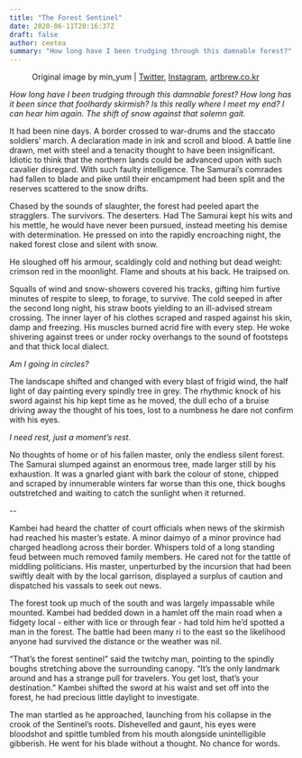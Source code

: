 ```yaml
---
title: "The Forest Sentinel"
date: 2020-06-11T20:16:37Z
draft: false
author: ceetea
summary: "How long have I been trudging through this damnable forest?"
---
```


<figure>
<img src="/img/2020/06/the-forest-sentinel-1.jpg" alt="">
<figcaption>Original image by min_yum | <a href="https://twitter.com/min_yum/status/1269236267004223490">Twitter</a>, <a href="https://www.instagram.com/minyum1/">Instagram</a>, <a href="https://cafe.naver.com/artbrew">artbrew.co.kr</a></figcaption>
</figure>

*How long have I been trudging through this damnable forest? How long has it been since that foolhardy skirmish? Is this really where I meet my end? I can hear him again. The shift of snow against that solemn gait.*

It had been nine days. A border crossed to war-drums and the staccato soldiers’ march. A declaration made in ink and scroll and blood. A battle line drawn, met with steel and a tenacity thought to have been insignificant. Idiotic to think that the northern lands could be advanced upon with such cavalier disregard. With such faulty intelligence. The Samurai’s comrades had fallen to blade and pike until their encampment had been split and the reserves scattered to the snow drifts.

Chased by the sounds of slaughter, the forest had peeled apart the stragglers. The survivors. The deserters. Had The Samurai kept his wits and his mettle, he would have never been pursued, instead meeting his demise with determination. He pressed on into the rapidly encroaching night, the naked forest close and silent with snow.

He sloughed off his armour, scaldingly cold and nothing but dead weight: crimson red in the moonlight. Flame and shouts at his back. He traipsed on.

Squalls of wind and snow-showers covered his tracks, gifting him furtive minutes of respite to sleep, to forage, to survive. The cold seeped in after the second long night, his straw boots yielding to an ill-advised stream crossing. The inner layer of his clothes scraped and rasped against his skin, damp and freezing. His muscles burned acrid fire with every step. He woke shivering against trees or under rocky overhangs to the sound of footsteps and that thick local dialect.

*Am I going in circles?*

The landscape shifted and changed with every blast of frigid wind, the half light of day painting every spindly tree in grey. The rhythmic knock of his sword against his hip kept time as he moved, the dull echo of a bruise driving away the thought of his toes, lost to a numbness he dare not confirm with his eyes.

*I need rest, just a moment’s rest.*

No thoughts of home or of his fallen master, only the endless silent forest. The Samurai slumped against an enormous tree, made larger still by his exhaustion. It was a gnarled giant with bark the colour of stone, chipped and scraped by innumerable winters far worse than this one, thick boughs outstretched and waiting to catch the sunlight when it returned.

--

Kambei had heard the chatter of court officials when news of the skirmish had reached his master’s estate. A minor daimyo of a minor province had charged headlong across their border. Whispers told of a long standing feud between much removed family members. He cared not for the tattle of middling politicians. His master, unperturbed by the incursion that had been swiftly dealt with by the local garrison, displayed a surplus of caution and dispatched his vassals to seek out news.

The forest took up much of the south and was largely impassable while mounted. Kambei had bedded down in a hamlet off the main road when a fidgety local - either with lice or through fear - had told him he’d spotted a man in the forest. The battle had been many ri to the east so the likelihood anyone had survived the distance or the weather was nil.

“That’s the forest sentinel” said the twitchy man, pointing to the spindly boughs stretching above the surrounding canopy. “It’s the only landmark around and has a strange pull for travelers. You get lost, that’s your destination.” Kambei shifted the sword at his waist and set off into the forest, he had precious little daylight to investigate.

The man startled as he approached, launching from his collapse in the crook of the Sentinel’s roots. Dishevelled and gaunt, his eyes were bloodshot and spittle tumbled from his mouth alongside unintelligible gibberish. He went for his blade without a thought. No chance for words.
